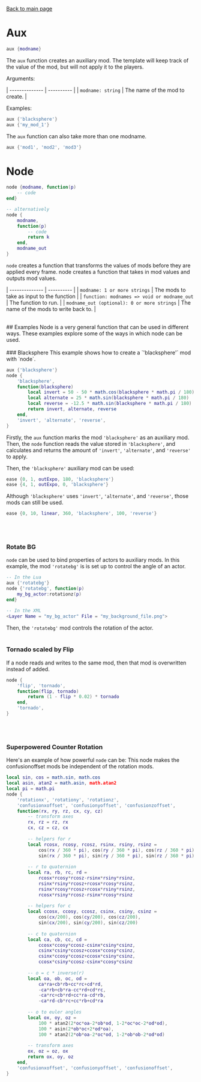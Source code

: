 [Back to main page](..)
# Aux
```lua
aux {modname}
```
The `aux` function creates an auxiliary mod. The template will keep track of the value of the mod, but will not apply it to the players.

Arguments:

| -------------- | ---------- |
| `modname: string` | The name of the mod to create. |

Examples:
```lua
aux {'blacksphere'}
aux {'my_mod_1'}
```

The `aux` function can also take more than one modname.

```lua
aux {'mod1', 'mod2', 'mod3'}
```

# Node
```lua
node {modname, function(p)
    -- code
end}

-- alternatively
node {
    modname,
    function(p)
        -- code
        return k
    end,
    modname_out
}
```

`node` creates a function that transforms the values of mods before they are applied every frame.
node creates a function that takes in mod values and outputs mod values.

| -------------- | ---------- |
| `modname: 1 or more strings` | The mods to take as input to the function |
| `function: modnames => void or modname_out` | The function to run. |
| `modname_out (optional): 0 or more strings` | The name of the mods to write back to. |

<br>
## Examples
Node is a very general function that can be used in different ways. These examples explore some of the ways in which node can be used.
<br><br>
### Blacksphere
This example shows how to create a `'blacksphere'` mod with `node`.

```lua
aux {'blacksphere'}
node {
    'blacksphere',
    function(blacksphere)
        local invert = 50 - 50 * math.cos(blacksphere * math.pi / 180)
        local alternate = 25 * math.sin(blacksphere * math.pi / 180)
        local reverse = -12.5 * math.sin(blacksphere * math.pi / 180)
        return invert, alternate, reverse
    end,
    'invert', 'alternate', 'reverse',
}
```
Firstly, the `aux` function marks the mod `'blacksphere'` as an auxiliary mod. Then, the `node` function reads the value stored in `'blacksphere'`, and calculates and returns the amount of `'invert'`, `'alternate'`, and `'reverse'` to apply.

Then, the `'blacksphere'` auxiliary mod can be used:
```lua
ease {0, 1, outExpo, 180, 'blacksphere'}
ease {4, 1, outExpo, 0, 'blacksphere'}
```
Although `'blacksphere'` uses `'invert'`, `'alternate'`, and `'reverse'`, those mods can still be used.
```lua
ease {0, 10, linear, 360, 'blacksphere', 100, 'reverse'}
```
<br><br>
### Rotate BG
`node` can be used to bind properties of actors to auxiliary mods. In this example, the mod `'rotatebg'` is is set up to control the angle of an actor.
```lua
-- In the Lua
aux {'rotatebg'}
node {'rotatebg', function(p)
    my_bg_actor:rotationz(p)
end}

-- In the XML
<Layer Name = "my_bg_actor" File = "my_background_file.png">
```
Then, the `'rotatebg'` mod controls the rotation of the actor.
<br><br>
### Tornado scaled by Flip
If a node reads and writes to the same mod, then that mod is overwritten instead of added.
```lua
node {
    'flip', 'tornado',
    function(flip, tornado)
        return (1 - flip * 0.02) * tornado
    end,
    'tornado',
}
```
<br><br>
### Superpowered Counter Rotation
Here's an example of how powerful `node` can be:
This node makes the confusionoffset mods be independent of the rotation mods.
```lua
local sin, cos = math.sin, math.cos
local asin, atan2 = math.asin, math.atan2
local pi = math.pi
node {
    'rotationx', 'rotationy', 'rotationz',
    'confusionxoffset', 'confusionyoffset', 'confusionzoffset',
    function(rx, ry, rz, cx, cy, cz)
        -- transform axes
        rx, rz = rz, rx
        cx, cz = cz, cx
        
        -- helpers for r
        local rcosx, rcosy, rcosz, rsinx, rsiny, rsinz =
            cos(rx / 360 * pi), cos(ry / 360 * pi), cos(rz / 360 * pi),
            sin(rx / 360 * pi), sin(ry / 360 * pi), sin(rz / 360 * pi)
        
        -- r to quaternion
        local ra, rb, rc, rd =
            rcosx*rcosy*rcosz-rsinx*rsiny*rsinz,
            rsinx*rsiny*rcosz+rcosx*rcosy*rsinz,
            rsinx*rcosy*rcosz+rcosx*rsiny*rsinz,
            rcosx*rsiny*rcosz-rsinx*rcosy*rsinz
        
        -- helpers for c
        local ccosx, ccosy, ccosz, csinx, csiny, csinz =
            cos(cx/200), cos(cy/200), cos(cz/200),
            sin(cx/200), sin(cy/200), sin(cz/200)
        
        -- c to quaternion
        local ca, cb, cc, cd =
            ccosx*ccosy*ccosz-csinx*csiny*csinz,
            csinx*csiny*ccosz+ccosx*ccosy*csinz,
            csinx*ccosy*ccosz+ccosx*csiny*csinz,
            ccosx*csiny*ccosz-csinx*ccosy*csinz
        
        -- o = c * inverse(r)
        local oa, ob, oc, od =
            ca*ra+cb*rb+cc*rc+cd*rd,
            -ca*rb+cb*ra-cc*rd+cd*rc,
            -ca*rc+cb*rd+cc*ra-cd*rb,
            -ca*rd-cb*rc+cc*rb+cd*ra
        
        -- o to euler angles
        local ox, oy, oz =
            100 * atan2(2*oc*oa-2*ob*od, 1-2*oc*oc-2*od*od),
            100 * asin(2*ob*oc+2*od*oa),
            100 * atan2(2*ob*oa-2*oc*od, 1-2*ob*ob-2*od*od)
        
        -- transform axes
        ox, oz = oz, ox
        return ox, oy, oz
    end,
    'confusionxoffset', 'confusionyoffset', 'confusionoffset',
}
```
<br><br>
